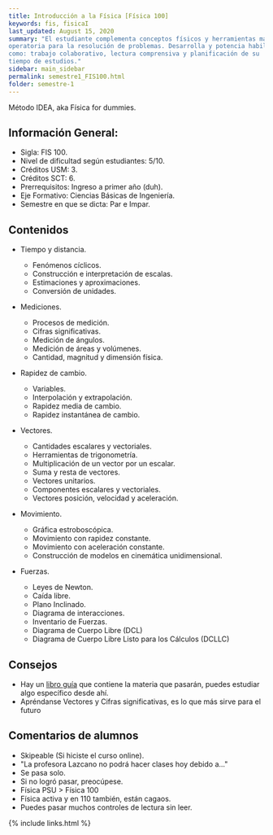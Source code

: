```yaml
---
title: Introducción a la Física [Física 100]
keywords: fis, fisicaI
last_updated: August 15, 2020
summary: "El estudiante complementa conceptos físicos y herramientas matemáticas, utilizándolas en la
operatoria para la resolución de problemas. Desarrolla y potencia habilidades transversales, tales
como: trabajo colaborativo, lectura comprensiva y planificación de su
tiempo de estudios."
sidebar: main_sidebar
permalink: semestre1_FIS100.html
folder: semestre-1
---
```

Método IDEA, aka Física for dummies.


## Información General:
* Sigla: FIS 100.
* Nivel de dificultad según estudiantes: 5/10.
* Créditos USM: 3.
* Créditos SCT: 6.
* Prerrequisitos: Ingreso a primer año \(duh\).
* Eje Formativo: Ciencias Básicas de Ingeniería.
* Semestre en que se dicta: Par e Impar.

## Contenidos
* Tiempo y distancia.
    * Fenómenos cíclicos.
    * Construcción e interpretación de escalas.
    * Estimaciones y aproximaciones.
    * Conversión de unidades.

* Mediciones.
    * Procesos de medición.
    * Cifras significativas.
    * Medición de ángulos.
    * Medición de áreas y volúmenes.
    * Cantidad, magnitud y dimensión física.

* Rapidez de cambio.
    * Variables.
    * Interpolación y extrapolación.
    * Rapidez media de cambio.
    * Rapidez instantánea de cambio.

* Vectores.
    * Cantidades escalares y vectoriales.
    * Herramientas de trigonometría.
    * Multiplicación de un vector por un escalar.
    * Suma y resta de vectores.
    * Vectores unitarios.
    * Componentes escalares y vectoriales.
    * Vectores posición, velocidad y aceleración.

* Movimiento.
    * Gráfica estroboscópica.
    * Movimiento con rapidez constante.
    * Movimiento con aceleración constante.
    * Construcción de modelos en cinemática unidimensional.

* Fuerzas.
    * Leyes de Newton.
    * Caída libre.
    * Plano Inclinado.
    * Diagrama de interacciones.
    * Inventario de Fuerzas.
    * Diagrama de Cuerpo Libre (DCL)
    * Diagrama de Cuerpo Libre Listo para los Cálculos (DCLLC)


## Consejos
* Hay un [libro guía][1] que contiene la materia que pasarán, puedes estudiar algo específico desde ahí.
* Apréndanse Vectores y Cifras significativas, es lo que más sirve para el futuro



## Comentarios de alumnos
* Skipeable (Si hiciste el curso online).
* "La profesora Lazcano no podrá hacer clases hoy debido a..."
* Se pasa solo.
* Si no logró pasar, preocúpese.
* Física PSU > Física 100
* Física activa y en 110 también, están cagaos.
* Puedes pasar muchos controles de lectura sin leer.




[1]: https://bibliotecadigital.usm.cl/index.php/component/content/article/37-libros/113-conceptos-y-magnitudes-en-fisica-luciano-laroze-nicolas-porras-gonzalo-fuster?Itemid=101





{% include links.html %}
